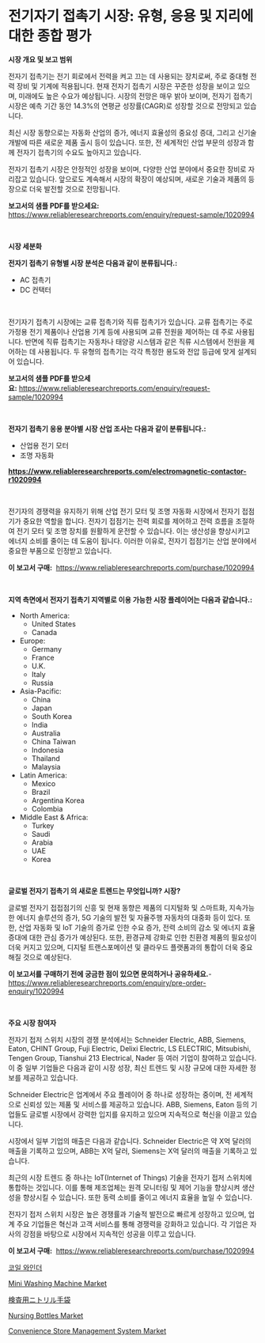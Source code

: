 <p><h1>전기자기 접촉기 시장: 유형, 응용 및 지리에 대한 종합 평가</h1></p><p><strong>시장 개요 및 보고 범위</strong></p>
<p><p>전자기 접촉기는 전기 회로에서 전력을 켜고 끄는 데 사용되는 장치로써, 주로 중대형 전력 장비 및 기계에 적용됩니다. 현재 전자기 접촉기 시장은 꾸준한 성장을 보이고 있으며, 미래에도 높은 수요가 예상됩니다. 시장의 전망은 매우 밝아 보이며, 전자기 접촉기 시장은 예측 기간 동안 14.3%의 연평균 성장률(CAGR)로 성장할 것으로 전망되고 있습니다. </p><p>최신 시장 동향으로는 자동화 산업의 증가, 에너지 효율성의 중요성 증대, 그리고 신기술 개발에 따른 새로운 제품 출시 등이 있습니다. 또한, 전 세계적인 산업 부문의 성장과 함께 전자기 접촉기의 수요도 높아지고 있습니다.</p><p>전자기 접촉기 시장은 안정적인 성장을 보이며, 다양한 산업 분야에서 중요한 장비로 자리잡고 있습니다. 앞으로도 계속해서 시장의 확장이 예상되며, 새로운 기술과 제품의 등장으로 더욱 발전할 것으로 전망됩니다.</p></p>
<p><strong>보고서의 샘플 PDF를 받으세요:</strong> <a href="https://www.reliableresearchreports.com/enquiry/request-sample/1020994">https://www.reliableresearchreports.com/enquiry/request-sample/1020994</a></p>
<p>&nbsp;</p>
<p><strong>시장 세분화</strong></p>
<p><strong>전자기 접촉기 유형별 시장 분석은 다음과 같이 분류됩니다.:</strong></p>
<p><ul><li>AC 접촉기</li><li>DC 컨택터</li></ul></p>
<p>&nbsp;</p>
<p><p>전기자기 접촉기 시장에는 교류 접촉기와 직류 접촉기가 있습니다. 교류 접촉기는 주로 가정용 전기 제품이나 산업용 기계 등에 사용되며 교류 전원을 제어하는 데 주로 사용됩니다. 반면에 직류 접촉기는 자동차나 태양광 시스템과 같은 직류 시스템에서 전원을 제어하는 데 사용됩니다. 두 유형의 접촉기는 각각 특정한 용도와 전압 등급에 맞게 설계되어 있습니다.</p></p>
<p><strong>보고서의 샘플 PDF를 받으세요:</strong>&nbsp;<a href="https://www.reliableresearchreports.com/enquiry/request-sample/1020994">https://www.reliableresearchreports.com/enquiry/request-sample/1020994</a></p>
<p>&nbsp;</p>
<p><strong> 전자기 접촉기 응용 분야별 시장 산업 조사는 다음과 같이 분류됩니다.:</strong></p>
<p><ul><li>산업용 전기 모터</li><li>조명 자동화</li></ul></p>
<p><strong><a href="https://www.reliableresearchreports.com/electromagnetic-contactor-r1020994">https://www.reliableresearchreports.com/electromagnetic-contactor-r1020994</a></strong></p>
<p>&nbsp;</p>
<p><p>전기자의 경쟁력을 유지하기 위해 산업 전기 모터 및 조명 자동화 시장에서 전자기 접점기가 중요한 역할을 합니다. 전자기 접점기는 전력 회로를 제어하고 전력 흐름을 조절하여 전기 모터 및 조명 장치를 원활하게 운전할 수 있습니다. 이는 생산성을 향상시키고 에너지 소비를 줄이는 데 도움이 됩니다. 이러한 이유로, 전자기 접점기는 산업 분야에서 중요한 부품으로 인정받고 있습니다.</p></p>
<p><strong>이 보고서 구매:</strong>&nbsp; <a href="https://www.reliableresearchreports.com/purchase/1020994">https://www.reliableresearchreports.com/purchase/1020994</a></p>
<p>&nbsp;</p>
<p><strong>지역 측면에서 전자기 접촉기 지역별로 이용 가능한 시장 플레이어는 다음과 같습니다.:</strong></p>
<p><ul>
    <li>
        North America:
        <ul>
            <li>United States</li>
            <li>Canada</li>
        </ul>
    </li>
    <li>
        Europe:
        <ul>
            <li>Germany</li>
            <li>France</li>
            <li>U.K.</li>
            <li>Italy</li>
            <li>Russia</li>
        </ul>
    </li>
    <li>
        Asia-Pacific:
        <ul>
            <li>China</li>
            <li>Japan</li>
            <li>South Korea</li>
            <li>India</li>
            <li>Australia</li>
            <li>China Taiwan</li>
            <li>Indonesia</li>
            <li>Thailand</li>
            <li>Malaysia</li>
        </ul>
    </li>
    <li>
        Latin America:
        <ul>
            <li>Mexico</li>
            <li>Brazil</li>
            <li>Argentina Korea</li>
            <li>Colombia</li>
        </ul>
    </li>
    <li>
        Middle East & Africa:
        <ul>
            <li>Turkey</li>
            <li>Saudi</li>
            <li>Arabia</li>
            <li>UAE</li>
            <li>Korea</li>
        </ul>
    </li>
    </ul></p>
<p>&nbsp;</p>
<p><strong>글로벌 전자기 접촉기 의 새로운 트렌드는 무엇입니까? 시장?</strong></p>
<p><p>글로벌 전자기 접접점기의 신흥 및 현재 동향은 제품의 디지털화 및 스마트화, 지속가능한 에너지 솔루션의 증가, 5G 기술의 발전 및 자율주행 자동차의 대중화 등이 있다. 또한, 산업 자동화 및 IoT 기술의 증가로 인한 수요 증가, 전력 소비의 감소 및 에너지 효율 증대에 대한 관심 증가가 예상된다. 또한, 환경규제 강화로 인한 친환경 제품의 필요성이 더욱 커지고 있으며, 디지털 트랜스포메이션 및 클라우드 플랫폼과의 통합이 더욱 중요해질 것으로 예상된다.</p></p>
<p><strong>이 보고서를 구매하기 전에 궁금한 점이 있으면 문의하거나 공유하세요.</strong>- <a href="https://www.reliableresearchreports.com/enquiry/pre-order-enquiry/1020994">https://www.reliableresearchreports.com/enquiry/pre-order-enquiry/1020994</a></p>
<p>&nbsp;</p>
<p><strong>주요 시장 참여자</strong></p>
<p><p>전자기 접저 스위치 시장의 경쟁 분석에서는 Schneider Electric, ABB, Siemens, Eaton, CHINT Group, Fuji Electric, Delixi Electric, LS ELECTRIC, Mitsubishi, Tengen Group, Tianshui 213 Electrical, Nader 등 여러 기업이 참여하고 있습니다. 이 중 일부 기업들은 다음과 같이 시장 성장, 최신 트렌드 및 시장 규모에 대한 자세한 정보를 제공하고 있습니다.</p><p>Schneider Electric은 업계에서 주요 플레이어 중 하나로 성장하는 중이며, 전 세계적으로 신뢰성 있는 제품 및 서비스를 제공하고 있습니다. ABB, Siemens, Eaton 등의 기업들도 글로벌 시장에서 강력한 입지를 유지하고 있으며 지속적으로 혁신을 이끌고 있습니다.</p><p>시장에서 일부 기업의 매출은 다음과 같습니다. Schneider Electric은 약 X억 달러의 매출을 기록하고 있으며, ABB는 X억 달러, Siemens는 X억 달러의 매출을 기록하고 있습니다.</p><p>최근의 시장 트렌드 중 하나는 IoT(Internet of Things) 기술을 전자기 접저 스위치에 통합하는 것입니다. 이를 통해 제조업체는 원격 모니터링 및 제어 기능을 향상시켜 생산성을 향상시킬 수 있습니다. 또한 동력 소비를 줄이고 에너지 효율을 높일 수 있습니다.</p><p>전자기 접저 스위치 시장은 높은 경쟁률과 기술적 발전으로 빠르게 성장하고 있으며, 업계 주요 기업들은 혁신과 고객 서비스를 통해 경쟁력을 강화하고 있습니다. 각 기업은 자사의 강점을 바탕으로 시장에서 지속적인 성공을 이루고 있습니다.</p></p>
<p><strong>이 보고서 구매:</strong>&nbsp;&nbsp;<a href="https://www.reliableresearchreports.com/purchase/1020994">https://www.reliableresearchreports.com/purchase/1020994</a></p>
<p><p><a href="https://github.com/rcabello548/Market-Research-Report-List-1/blob/main/791588460427.md">코일 와인더</a></p><p><a href="https://issuu.com/reportprime-2/docs/mini-washing-machine-market-size-2030.pptx">Mini Washing Machine Market</a></p><p><a href="https://github.com/zjkmgcs938405/Market-Research-Report-List-2/blob/main/586061160431.md">検査用ニトリル手袋</a></p><p><a href="https://issuu.com/reportprime-2/docs/nursing-bottles-market-size-2030.pptx">Nursing Bottles Market</a></p><p><a href="https://github.com/markusgodoy/Market-Research-Report-List-3/blob/main/convenience-store-management-system-market.md">Convenience Store Management System Market</a></p></p>